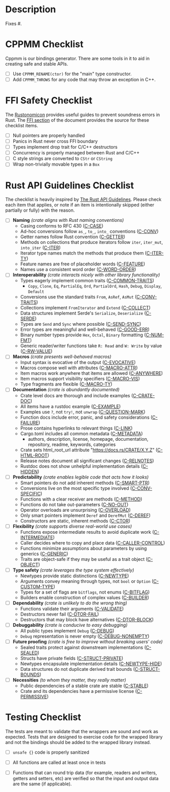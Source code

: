 # Description

Fixes #<!-- Issue number -->.

<!-- Insert short description of pull request -->

# CPPMM Checklist

Cppmm is our bindings generator. There are some tools in it to aid in creating safe and stable APIs.

- [ ] Use `CPPMM_RENAME(ctor)` for the "main" type constructor.
- [ ] Add `CPPMM_THROWS` for any code that may throw an exception in C++.

# FFI Safety Checklist

The [Rustonomicon](https://doc.rust-lang.org/nomicon/) provides useful guides to prevent soundness errors in Rust. The [FFI section](https://doc.rust-lang.org/nomicon/ffi.html) of the document provides the source for these checklist items.

- [ ] Null pointers are properly handled
- [ ] Panics in Rust never cross FFI boundary
- [ ] Types implement drop trait for C/C++ destructors
- [ ] Concurrency is properly managed between Rust and C/C++
- [ ] C style strings are converted to `CStr` or `CString`
- [ ] Wrap non-trivially movable types in a `Box`

# Rust API Guidelines Checklist

The checklist is heavily inspired by [The Rust API Guidelines](https://rust-lang.github.io/api-guidelines/checklist.html). Please check each item that applies, or note if an item is intentionally skipped (either partially or fully) with the reason.

- [ ] **Naming** *(crate aligns with Rust naming conventions)*
  - Casing conforms to RFC 430 ([C-CASE])
  - Ad-hoc conversions follow `as_`, `to_`, `into_` conventions ([C-CONV])
  - Getter names follow Rust convention ([C-GETTER])
  - Methods on collections that produce iterators follow `iter`, `iter_mut`, `into_iter` ([C-ITER])
  - Iterator type names match the methods that produce them ([C-ITER-TY])
  - Feature names are free of placeholder words ([C-FEATURE])
  - Names use a consistent word order ([C-WORD-ORDER])
- [ ] **Interoperability** *(crate interacts nicely with other library functionality)*
  - Types eagerly implement common traits ([C-COMMON-TRAITS])
    - `Copy`, `Clone`, `Eq`, `PartialEq`, `Ord`, `PartialOrd`, `Hash`, `Debug`,
      `Display`, `Default`
  - Conversions use the standard traits `From`, `AsRef`, `AsMut` ([C-CONV-TRAITS])
  - Collections implement `FromIterator` and `Extend` ([C-COLLECT])
  - Data structures implement Serde's `Serialize`, `Deserialize` ([C-SERDE])
  - Types are `Send` and `Sync` where possible ([C-SEND-SYNC])
  - Error types are meaningful and well-behaved ([C-GOOD-ERR])
  - Binary number types provide `Hex`, `Octal`, `Binary` formatting ([C-NUM-FMT])
  - Generic reader/writer functions take `R: Read` and `W: Write` by value ([C-RW-VALUE])
- [ ] **Macros** *(crate presents well-behaved macros)*
  - Input syntax is evocative of the output ([C-EVOCATIVE])
  - Macros compose well with attributes ([C-MACRO-ATTR])
  - Item macros work anywhere that items are allowed ([C-ANYWHERE])
  - Item macros support visibility specifiers ([C-MACRO-VIS])
  - Type fragments are flexible ([C-MACRO-TY])
- [ ] **Documentation** *(crate is abundantly documented)*
  - Crate level docs are thorough and include examples ([C-CRATE-DOC])
  - All items have a rustdoc example ([C-EXAMPLE])
  - Examples use `?`, not `try!`, not `unwrap` ([C-QUESTION-MARK])
  - Function docs include error, panic, and safety considerations ([C-FAILURE])
  - Prose contains hyperlinks to relevant things ([C-LINK])
  - Cargo.toml includes all common metadata ([C-METADATA])
    - authors, description, license, homepage, documentation, repository,
      readme, keywords, categories
  - Crate sets html_root_url attribute "https://docs.rs/CRATE/X.Y.Z" ([C-HTML-ROOT])
  - Release notes document all significant changes ([C-RELNOTES])
  - Rustdoc does not show unhelpful implementation details ([C-HIDDEN])
- [ ] **Predictability** *(crate enables legible code that acts how it looks)*
  - Smart pointers do not add inherent methods ([C-SMART-PTR])
  - Conversions live on the most specific type involved ([C-CONV-SPECIFIC])
  - Functions with a clear receiver are methods ([C-METHOD])
  - Functions do not take out-parameters ([C-NO-OUT])
  - Operator overloads are unsurprising ([C-OVERLOAD])
  - Only smart pointers implement `Deref` and `DerefMut` ([C-DEREF])
  - Constructors are static, inherent methods ([C-CTOR])
- [ ] **Flexibility** *(crate supports diverse real-world use cases)*
  - Functions expose intermediate results to avoid duplicate work ([C-INTERMEDIATE])
  - Caller decides where to copy and place data ([C-CALLER-CONTROL])
  - Functions minimize assumptions about parameters by using generics ([C-GENERIC])
  - Traits are object-safe if they may be useful as a trait object ([C-OBJECT])
- [ ] **Type safety** *(crate leverages the type system effectively)*
  - Newtypes provide static distinctions ([C-NEWTYPE])
  - Arguments convey meaning through types, not `bool` or `Option` ([C-CUSTOM-TYPE])
  - Types for a set of flags are `bitflags`, not enums ([C-BITFLAG])
  - Builders enable construction of complex values ([C-BUILDER])
- [ ] **Dependability** *(crate is unlikely to do the wrong thing)*
  - Functions validate their arguments ([C-VALIDATE])
  - Destructors never fail ([C-DTOR-FAIL])
  - Destructors that may block have alternatives ([C-DTOR-BLOCK])
- [ ] **Debuggability** *(crate is conducive to easy debugging)*
  - All public types implement `Debug` ([C-DEBUG])
  - `Debug` representation is never empty ([C-DEBUG-NONEMPTY])
- [ ] **Future proofing** *(crate is free to improve without breaking users' code)*
  - Sealed traits protect against downstream implementations ([C-SEALED])
  - Structs have private fields ([C-STRUCT-PRIVATE])
  - Newtypes encapsulate implementation details ([C-NEWTYPE-HIDE])
  - Data structures do not duplicate derived trait bounds ([C-STRUCT-BOUNDS])
- [ ] **Necessities** *(to whom they matter, they really matter)*
  - Public dependencies of a stable crate are stable ([C-STABLE])
  - Crate and its dependencies have a permissive license ([C-PERMISSIVE])

# Testing Checklist

The tests are meant to validate that the wrappers are sound and work as expected. Tests that are designed to exercise code for the wrapped library and not the bindings should be added to the wrapped library instead.

- [ ] `unsafe {}` code is properly sanitized
- [ ] All functions are called at least once in tests
- [ ] Functions that can round trip data (for example, readers and writers, getters and setters, etc) are verified so that the input and output data are the same (if applicable).


[C-CASE]: https://rust-lang.github.io/api-guidelines/naming.html#c-case
[C-CONV]: https://rust-lang.github.io/api-guidelines/naming.html#c-conv
[C-GETTER]: https://rust-lang.github.io/api-guidelines/naming.html#c-getter
[C-ITER]: https://rust-lang.github.io/api-guidelines/naming.html#c-iter
[C-ITER-TY]: https://rust-lang.github.io/api-guidelines/naming.html#c-iter-ty
[C-FEATURE]: https://rust-lang.github.io/api-guidelines/naming.html#c-feature
[C-WORD-ORDER]: https://rust-lang.github.io/api-guidelines/naming.html#c-word-order

[C-COMMON-TRAITS]: https://rust-lang.github.io/api-guidelines/interoperability.html#c-common-traits
[C-CONV-TRAITS]: https://rust-lang.github.io/api-guidelines/interoperability.html#c-conv-traits
[C-COLLECT]: https://rust-lang.github.io/api-guidelines/interoperability.html#c-collect
[C-SERDE]: https://rust-lang.github.io/api-guidelines/interoperability.html#c-serde
[C-SEND-SYNC]: https://rust-lang.github.io/api-guidelines/interoperability.html#c-send-sync
[C-GOOD-ERR]: https://rust-lang.github.io/api-guidelines/interoperability.html#c-good-err
[C-NUM-FMT]: https://rust-lang.github.io/api-guidelines/interoperability.html#c-num-fmt
[C-RW-VALUE]: https://rust-lang.github.io/api-guidelines/interoperability.html#c-rw-value

[C-EVOCATIVE]: https://rust-lang.github.io/api-guidelines/macros.html#c-evocative
[C-MACRO-ATTR]: https://rust-lang.github.io/api-guidelines/macros.html#c-macro-attr
[C-ANYWHERE]: https://rust-lang.github.io/api-guidelines/macros.html#c-anywhere
[C-MACRO-VIS]: https://rust-lang.github.io/api-guidelines/macros.html#c-macro-vis
[C-MACRO-TY]: https://rust-lang.github.io/api-guidelines/macros.html#c-macro-ty

[C-CRATE-DOC]: https://rust-lang.github.io/api-guidelines/documentation.html#c-crate-doc
[C-EXAMPLE]: https://rust-lang.github.io/api-guidelines/documentation.html#c-example
[C-QUESTION-MARK]: https://rust-lang.github.io/api-guidelines/documentation.html#c-question-mark
[C-FAILURE]: https://rust-lang.github.io/api-guidelines/documentation.html#c-failure
[C-LINK]: https://rust-lang.github.io/api-guidelines/documentation.html#c-link
[C-METADATA]: https://rust-lang.github.io/api-guidelines/documentation.html#c-metadata
[C-HTML-ROOT]: https://rust-lang.github.io/api-guidelines/documentation.html#https://rust-lang.github.io/api-guidelines/c-html-root
[C-RELNOTES]: https://rust-lang.github.io/api-guidelines/documentation.html#c-relnotes
[C-HIDDEN]: https://rust-lang.github.io/api-guidelines/documentation.html#c-hidden

[C-SMART-PTR]: https://rust-lang.github.io/api-guidelines/predictability.html#c-smart-ptr
[C-CONV-SPECIFIC]: https://rust-lang.github.io/api-guidelines/predictability.html#c-conv-specific
[C-METHOD]: https://rust-lang.github.io/api-guidelines/predictability.html#c-method
[C-NO-OUT]: https://rust-lang.github.io/api-guidelines/predictability.html#c-no-out
[C-OVERLOAD]: https://rust-lang.github.io/api-guidelines/predictability.html#c-overload
[C-DEREF]: https://rust-lang.github.io/api-guidelines/predictability.html#c-deref
[C-CTOR]: https://rust-lang.github.io/api-guidelines/predictability.html#c-ctor

[C-INTERMEDIATE]: https://rust-lang.github.io/api-guidelines/flexibility.html#c-intermediate
[C-CALLER-CONTROL]: https://rust-lang.github.io/api-guidelines/flexibility.html#c-caller-control
[C-GENERIC]: https://rust-lang.github.io/api-guidelines/flexibility.html#c-generic
[C-OBJECT]: https://rust-lang.github.io/api-guidelines/flexibility.html#c-object

[C-NEWTYPE]: type-https://rust-lang.github.io/api-guidelines/safety.html#c-newtype
[C-CUSTOM-TYPE]: type-https://rust-lang.github.io/api-guidelines/safety.html#c-custom-type
[C-BITFLAG]: type-https://rust-lang.github.io/api-guidelines/safety.html#c-bitflag
[C-BUILDER]: type-https://rust-lang.github.io/api-guidelines/safety.html#c-builder

[C-VALIDATE]: https://rust-lang.github.io/api-guidelines/dependability.html#c-validate
[C-DTOR-FAIL]: https://rust-lang.github.io/api-guidelines/dependability.html#c-dtor-fail
[C-DTOR-BLOCK]: https://rust-lang.github.io/api-guidelines/dependability.html#c-dtor-block

[C-DEBUG]: https://rust-lang.github.io/api-guidelines/debuggability.html#c-debug
[C-DEBUG-NONEMPTY]: https://rust-lang.github.io/api-guidelines/debuggability.html#c-debug-nonempty

[C-SEALED]: future-https://rust-lang.github.io/api-guidelines/proofing.html#c-sealed
[C-STRUCT-PRIVATE]: future-https://rust-lang.github.io/api-guidelines/proofing.html#c-struct-private
[C-NEWTYPE-HIDE]: future-https://rust-lang.github.io/api-guidelines/proofing.html#c-newtype-hide
[C-STRUCT-BOUNDS]: future-https://rust-lang.github.io/api-guidelines/proofing.html#c-struct-bounds

[C-STABLE]: https://rust-lang.github.io/api-guidelines/necessities.html#c-stable
[C-PERMISSIVE]: https://rust-lang.github.io/api-guidelines/necessities.html#c-permissive

